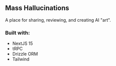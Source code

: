 ## Mass Hallucinations
A place for sharing, reviewing, and creating AI "art".

### Built with:
- NextJS 15
- tRPC
- Drizzle ORM
- Tailwind


